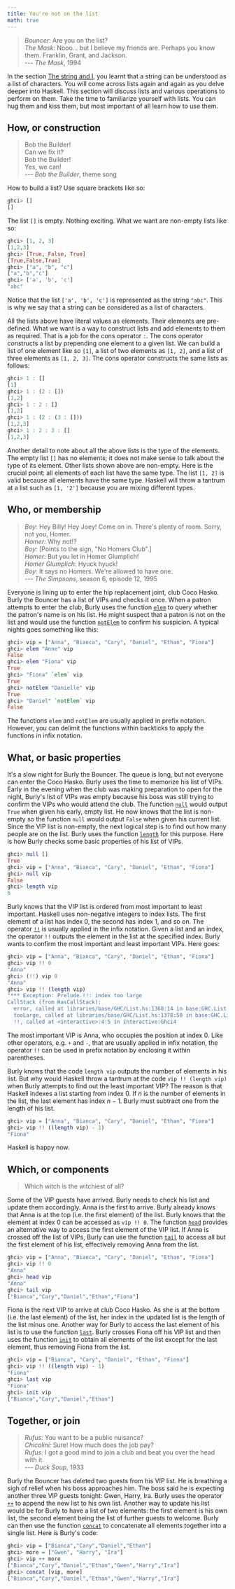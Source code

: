 ```yaml
---
title: You're not on the list
math: true
---
```


> _Bouncer:_ Are you on the list?\
> _The Mask:_ Nooo... but I believe my friends are. Perhaps you know them. Franklin,
> Grant, and Jackson.\
> --- _The Mask_, 1994

In the section [The string and I](../data_string/), you learnt that a string can
be understood as a list of characters. You will come across lists again and
again as you delve deeper into Haskell. This section will discuss lists and
various operations to perform on them. Take the time to familiarize yourself
with lists. You can hug them and kiss them, but most important of all learn how
to use them.

<!--=========================================================================-->

## How, or construction

> Bob the Builder!\
> Can we fix it?\
> Bob the Builder!\
> Yes, we can!\
> --- _Bob the Builder_, theme song

How to build a list? Use square brackets like so:

```haskell
ghci> []
[]
```

The list `[]` is empty. Nothing exciting. What we want are non-empty lists like
so:

```haskell
ghci> [1, 2, 3]
[1,2,3]
ghci> [True, False, True]
[True,False,True]
ghci> ["a", "b", "c"]
["a","b","c"]
ghci> ['a', 'b', 'c']
"abc"
```

Notice that the list `['a', 'b', 'c']` is represented as the string `"abc"`.
This is why we say that a string can be considered as a list of characters.

All the lists above have literal values as elements. Their elements are
pre-defined. What we want is a way to construct lists and add elements to them
as required. That is a job for the cons operator `:`. The cons operator
*cons*tructs a list by prepending one element to a given list. We can build a
list of one element like so `[1]`, a list of two elements as `[1, 2]`, and a
list of three elements as `[1, 2, 3]`. The cons operator constructs the same
lists as follows:

```haskell
ghci> 1 : []
[1]
ghci> 1 : (2 : [])
[1,2]
ghci> 1 : 2 : []
[1,2]
ghci> 1 : (2 : (3 : []))
[1,2,3]
ghci> 1 : 2 : 3 : []
[1,2,3]
```

Another detail to note about all the above lists is the type of the elements.
The empty list `[]` has no elements; it does not make sense to talk about the
type of its element. Other lists shown above are non-empty. Here is the crucial
point: all elements of each list have the same type. The list `[1, 2]` is valid
because all elements have the same type. Haskell will throw a tantrum at a list
such as `[1, '2']` because you are mixing different types.

<!--=========================================================================-->

## Who, or membership

> _Boy:_ Hey Billy! Hey Joey! Come on in. There's plenty of room. Sorry, not
> you, Homer.\
> _Homer:_ Why not!?\
> _Boy:_ [Points to the sign, "No Homers Club".]\
> _Homer:_ But you let in Homer Glumplich!\
> _Homer Glumplich:_ Hyuck hyuck!\
> _Boy:_ It says no Homers. We're allowed to have one.\
> --- _The Simpsons_, season 6, episode 12, 1995

Everyone is lining up to enter the hip replacement joint, club Coco Hasko. Burly
the Bouncer has a list of VIPs and checks it once. When a patron attempts to
enter the club, Burly uses the function [`elem`][elem] to query whether the
patron's name is on his list. He might suspect that a patron is not on the list
and would use the function [`notElem`][notElem] to confirm his suspicion. A
typical nights goes something like this:

```haskell
ghci> vip = ["Anna", "Bianca", "Cary", "Daniel", "Ethan", "Fiona"]
ghci> elem "Anne" vip
False
ghci> elem "Fiona" vip
True
ghci> "Fiona" `elem` vip
True
ghci> notElem "Danielle" vip
True
ghci> "Daniel" `notElem` vip
False
```

The functions `elem` and `notElem` are usually applied in prefix notation.
However, you can delimit the functions within backticks to apply the functions
in infix notation.

<!--=========================================================================-->

## What, or basic properties

It's a slow night for Burly the Bouncer. The queue is long, but not everyone can
enter the Coco Hasko. Burly uses the time to memorize his list of VIPs. Early in
the evening when the club was making preparation to open for the night, Burly's
list of VIPs was empty because his boss was still trying to confirm the VIPs who
would attend the club. The function [`null`][null] would output `True` when
given his early, empty list. He now knows that the list is non-empty so the
function `null` would output `False` when given his current list. Since the VIP
list is non-empty, the next logical step is to find out how many people are on
the list. Burly uses the function [`length`][length] for this purpose. Here is
how Burly checks some basic properties of his list of VIPs.

```haskell
ghci> null []
True
ghci> vip = ["Anna", "Bianca", "Cary", "Daniel", "Ethan", "Fiona"]
ghci> null vip
False
ghci> length vip
6
```

Burly knows that the VIP list is ordered from most important to least important.
Haskell uses non-negative integers to index lists. The first element of a list
has index 0, the second has index 1, and so on. The operator
[`!!`][exclaimExclaim] is usually applied in the infix notation. Given a list
and an index, the operator `!!` outputs the element in the list at the specified
index. Burly wants to confirm the most important and least important VIPs. Here
goes:

```haskell
ghci> vip = ["Anna", "Bianca", "Cary", "Daniel", "Ethan", "Fiona"]
ghci> vip !! 0
"Anna"
ghci> (!!) vip 0
"Anna"
ghci> vip !! (length vip)
"*** Exception: Prelude.!!: index too large
CallStack (from HasCallStack):
  error, called at libraries/base/GHC/List.hs:1368:14 in base:GHC.List
  tooLarge, called at libraries/base/GHC/List.hs:1378:50 in base:GHC.List
  !!, called at <interactive>:4:5 in interactive:Ghci4
```

The most important VIP is Anna, who occupies the position at index 0. Like other
operators, e.g. `+` and `-`, that are usually applied in infix notation, the
operator `!!` can be used in prefix notation by enclosing it within parentheses.

Burly knows that the code `length vip` outputs the number of elements in his
list. But why would Haskell throw a tantrum at the code `vip !! (length vip)`
when Burly attempts to find out the least important VIP? The reason is that
Haskell indexes a list starting from index 0. If $n$ is the number of elements
in the list, the last element has index $n - 1$. Burly must subtract one from
the length of his list.

```haskell
ghci> vip = ["Anna", "Bianca", "Cary", "Daniel", "Ethan", "Fiona"]
ghci> vip !! ((length vip) - 1)
"Fiona"
```

Haskell is happy now.

<!--=========================================================================-->

## Which, or components

> Which witch is the witchiest of all?

Some of the VIP guests have arrived. Burly needs to check his list and update
them accordingly. Anna is the first to arrive. Burly already knows that Anna is
at the top (i.e. the first element) of the list. Burly knows that the element at
index 0 can be accessed as `vip !! 0`. The function [`head`][head] provides an
alternative way to access the first element of the VIP list. If Anna is crossed
off the list of VIPs, Burly can use the function [`tail`][tail] to access all
but the first element of his list, effectively removing Anna from the list.

```haskell
ghci> vip = ["Anna", "Bianca", "Cary", "Daniel", "Ethan", "Fiona"]
ghci> vip !! 0
"Anna"
ghci> head vip
"Anna"
ghci> tail vip
["Bianca","Cary","Daniel","Ethan","Fiona"]
```

Fiona is the next VIP to arrive at club Coco Hasko. As she is at the bottom
(i.e. the last element) of the list, her index in the updated list is the length
of the list minus one. Another way for Burly to access the last element of his
list is to use the function [`last`][last]. Burly crosses Fiona off his VIP list
and then uses the function [`init`][init] to obtain all elements of the list
except for the last element, thus removing Fiona from the list.

```haskell
ghci> vip = ["Bianca", "Cary", "Daniel", "Ethan", "Fiona"]
ghci> vip !! ((length vip) - 1)
"Fiona"
ghci> last vip
"Fiona"
ghci> init vip
["Bianca","Cary","Daniel","Ethan"]
```

<!--=========================================================================-->

## Together, or join

> _Rufus:_ You want to be a public nuisance?\
> _Chicolini:_ Sure! How much does the job pay?\
> _Rufus:_ I got a good mind to join a club and beat you over the head with it.\
> --- _Duck Soup_, 1933

Burly the Bouncer has deleted two guests from his VIP list. He is breathing a
sigh of relief when his boss approaches him. The boss said he is expecting
another three VIP guests tonight: Gwen, Harry, Ira. Burly uses the operator
[`++`][plusPlus] to append the new list to his own list. Another way to update
his list would be for Burly to have a list of two elements: the first element is
his own list, the second element being the list of further guests to welcome.
Burly can then use the function [`concat`][concat] to concatenate all elements
together into a single list. Here is Burly's code:

```haskell
ghci> vip = ["Bianca","Cary","Daniel","Ethan"]
ghci> more = ["Gwen", "Harry", "Ira"]
ghci> vip ++ more
["Bianca","Cary","Daniel","Ethan","Gwen","Harry","Ira"]
ghci> concat [vip, more]
["Bianca","Cary","Daniel","Ethan","Gwen","Harry","Ira"]
```

<!--=========================================================================-->

<!-- prettier-ignore-start -->
[concat]: https://web.archive.org/web/20231130152929/https://hackage.haskell.org/package/base-4.19.0.0/docs/GHC-List.html#v:concat
[elem]: https://web.archive.org/web/20231130152929/https://hackage.haskell.org/package/base-4.19.0.0/docs/GHC-List.html#v:elem
[exclaimExclaim]: https://web.archive.org/web/20231130152929/https://hackage.haskell.org/package/base-4.19.0.0/docs/GHC-List.html#v:-33--33-
[head]: https://web.archive.org/web/20231130152929/https://hackage.haskell.org/package/base-4.19.0.0/docs/GHC-List.html#v:head
[init]: https://web.archive.org/web/20231130152929/https://hackage.haskell.org/package/base-4.19.0.0/docs/GHC-List.html#v:init
[last]: https://web.archive.org/web/20231130152929/https://hackage.haskell.org/package/base-4.19.0.0/docs/GHC-List.html#v:last
[length]: https://web.archive.org/web/20231130152929/https://hackage.haskell.org/package/base-4.19.0.0/docs/GHC-List.html#v:length
[notElem]: https://web.archive.org/web/20231130152929/https://hackage.haskell.org/package/base-4.19.0.0/docs/GHC-List.html#v:notElem
[null]: https://web.archive.org/web/20231130152929/https://hackage.haskell.org/package/base-4.19.0.0/docs/GHC-List.html#v:null
[plusPlus]: https://web.archive.org/web/20231130152929/https://hackage.haskell.org/package/base-4.19.0.0/docs/GHC-List.html#v:-43--43-
[tail]: https://web.archive.org/web/20231130152929/https://hackage.haskell.org/package/base-4.19.0.0/docs/GHC-List.html#v:tail
<!-- prettier-ignore-end -->
